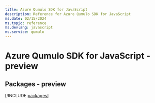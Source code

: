 ```yaml
---
title: Azure Qumulo SDK for JavaScript
description: Reference for Azure Qumulo SDK for JavaScript
ms.date: 02/15/2024
ms.topic: reference
ms.devlang: javascript
ms.service: qumulo
---
```

# Azure Qumulo SDK for JavaScript - preview
## Packages - preview
[!INCLUDE [packages](qumulo-index.md)]